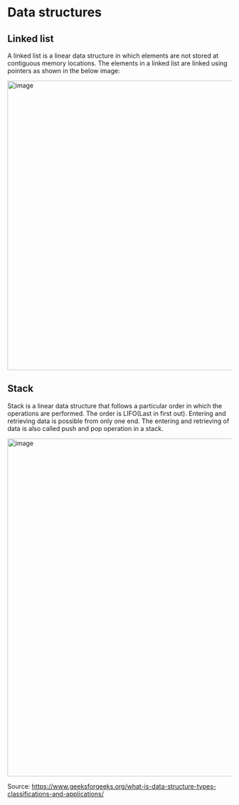 # Data structures

## Linked list
A linked list is a linear data structure in which elements are not stored at contiguous memory locations. The elements in a linked list are linked using pointers as shown in the below image: 

<img width="651" alt="image" src="https://github.com/mello-vanessa/Datastructure/assets/35430464/9d887a0b-183c-4afa-a150-be7ec2e96ac2">

## Stack
Stack is a linear data structure that follows a particular order in which the operations are performed. The order is LIFO(Last in first out). Entering and retrieving data is possible from only one end. The entering and retrieving of data is also called push and pop operation in a stack. 

<img width="760" alt="image" src="https://github.com/mello-vanessa/Datastructure/assets/35430464/0a724ceb-4258-4b43-a323-9011f667b390">

Source: https://www.geeksforgeeks.org/what-is-data-structure-types-classifications-and-applications/
